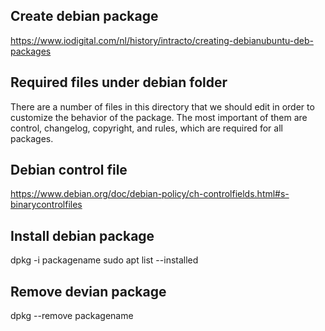 ## Create debian package
https://www.iodigital.com/nl/history/intracto/creating-debianubuntu-deb-packages

## Required files under debian folder
There are a number of files in this directory that we should edit in order to customize the behavior of the package. The most important of them are control, changelog, copyright, and rules, which are required for all packages. 

## Debian control file
https://www.debian.org/doc/debian-policy/ch-controlfields.html#s-binarycontrolfiles

## Install debian package
dpkg -i packagename
sudo apt list --installed

## Remove devian package
dpkg --remove packagename

